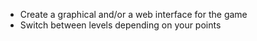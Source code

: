 - Create a graphical and/or a web interface for the game
- Switch between levels depending on your points